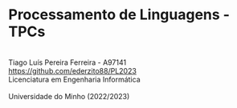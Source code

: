 # Processamento de Linguagens - TPCs
<br>Tiago Luís Pereira Ferreira - A97141
<br>https://github.com/ederzito88/PL2023
<br>Licenciatura em Engenharia Informática
<br>
<br>Universidade do Minho (2022/2023)
